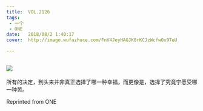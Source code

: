 ```yaml
---
title:	VOL.2126
tags:
 - 一个
 - ONE
date:	2018/08/2 1:40:17
cover:	http://image.wufazhuce.com/FnV4JeyHAGJK8rKCJzWcfwOx9TeU

---
```

![](http://image.wufazhuce.com/FnV4JeyHAGJK8rKCJzWcfwOx9TeU)
---

所有的决定，到头来并非真正选择了哪一种幸福，而更像是，选择了究竟宁愿受哪一种苦。
 
Reprinted from ONE
